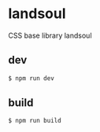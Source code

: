 # landsoul

CSS base library landsoul

## dev

```bash
$ npm run dev
```

## build

```bash
$ npm run build
```
